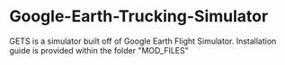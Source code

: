 # Google-Earth-Trucking-Simulator
GETS is a simulator built off of Google Earth Flight Simulator.
Installation guide is provided within the folder "MOD_FILES"
